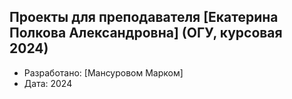 ## Проекты для преподавателя [Екатерина Полкова Александровна] (ОГУ, курсовая 2024)
- Разработано: [Мансуровом Марком]  
- Дата: 2024  

